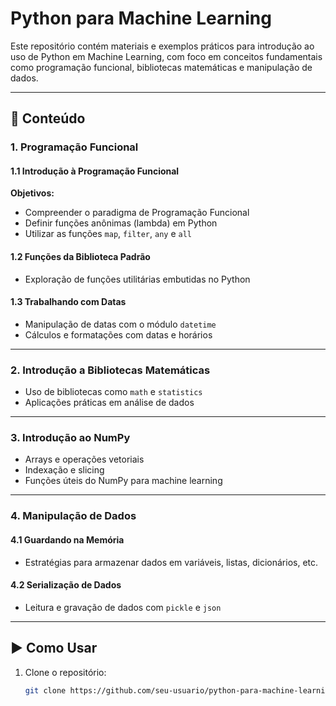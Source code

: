 # Python para Machine Learning

Este repositório contém materiais e exemplos práticos para introdução ao uso de Python em Machine Learning, com foco em conceitos fundamentais como programação funcional, bibliotecas matemáticas e manipulação de dados.

---

## 📌 Conteúdo

### 1. Programação Funcional

#### 1.1 Introdução à Programação Funcional
**Objetivos:**
- Compreender o paradigma de Programação Funcional
- Definir funções anônimas (lambda) em Python
- Utilizar as funções `map`, `filter`, `any` e `all`

#### 1.2 Funções da Biblioteca Padrão
- Exploração de funções utilitárias embutidas no Python

#### 1.3 Trabalhando com Datas
- Manipulação de datas com o módulo `datetime`
- Cálculos e formatações com datas e horários

---

### 2. Introdução a Bibliotecas Matemáticas
- Uso de bibliotecas como `math` e `statistics`
- Aplicações práticas em análise de dados

---

### 3. Introdução ao NumPy
- Arrays e operações vetoriais
- Indexação e slicing
- Funções úteis do NumPy para machine learning

---

### 4. Manipulação de Dados

#### 4.1 Guardando na Memória
- Estratégias para armazenar dados em variáveis, listas, dicionários, etc.

#### 4.2 Serialização de Dados
- Leitura e gravação de dados com `pickle` e `json`

---

## ▶️ Como Usar

1. Clone o repositório:
   ```bash
   git clone https://github.com/seu-usuario/python-para-machine-learning.git
